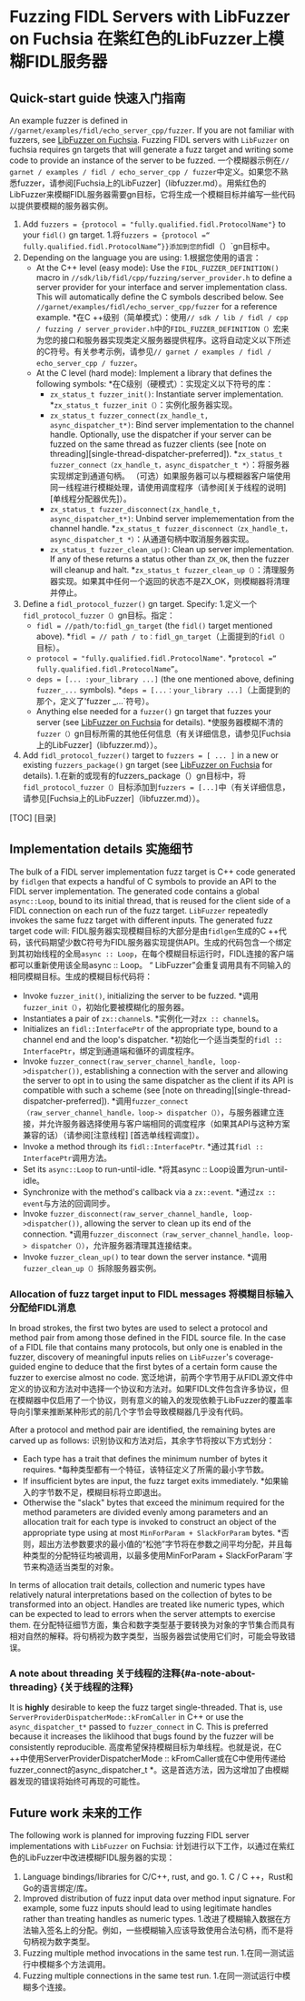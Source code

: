  
# Fuzzing FIDL Servers with LibFuzzer on Fuchsia  在紫红色的LibFuzzer上模糊FIDL服务器 

 
## Quick-start guide  快速入门指南 

An example fuzzer is defined in `//garnet/examples/fidl/echo_server_cpp/fuzzer`. If you are not familiar with fuzzers, see [LibFuzzer on Fuchsia](libfuzzer.md). Fuzzing FIDL servers with `LibFuzzer` on fuchsia requires gn targets that will generate a fuzz target and writing some code to provide an instance of the server to be fuzzed.  一个模糊器示例在`// garnet / examples / fidl / echo_server_cpp / fuzzer`中定义。如果您不熟悉fuzzer，请参阅[Fuchsia上的LibFuzzer]（libfuzzer.md）。用紫红色的LibFuzzer来模糊FIDL服务器需要gn目标，它将生成一个模糊目标并编写一些代码以提供要模糊的服务器实例。

 
1. Add `fuzzers = {protocol = "fully.qualified.fidl.ProtocolName"}` to your `fidl()` gn target.  1.将`fuzzers = {protocol =“ fully.qualified.fidl.ProtocolName”}}添加到您的`fidl（）`gn目标中。
1. Depending on the language you are using:  1.根据您使用的语言：
    * At the C++ level (easy mode): Use the `FIDL_FUZZER_DEFINITION()` macro in `//sdk/lib/fidl/cpp/fuzzing/server_provider.h` to define a server provider for your interface and server implementation class. This will automatically define the C symbols described below. See `//garnet/examples/fidl/echo_server_cpp/fuzzer` for a reference example. *在C ++级别（简单模式）：使用`// sdk / lib / fidl / cpp / fuzzing / server_provider.h`中的`FIDL_FUZZER_DEFINITION（）`宏来为您的接口和服务器实现类定义服务器提供程序。这将自动定义以下所述的C符号。有关参考示例，请参见`// garnet / examples / fidl / echo_server_cpp / fuzzer`。
    * At the C level (hard mode): Implement a library that defines the following symbols: *在C级别（硬模式）：实现定义以下符号的库：
      * `zx_status_t fuzzer_init()`: Instantiate server implementation.  *`zx_status_t fuzzer_init（）`：实例化服务器实现。
      * `zx_status_t fuzzer_connect(zx_handle_t, async_dispatcher_t*)`: Bind server implementation to the channel handle. Optionally, use the dispatcher if your server can be fuzzed on the same thread as fuzzer clients (see [note on threading][single-thread-dispatcher-preferred]).  *`zx_status_t fuzzer_connect（zx_handle_t，async_dispatcher_t *）`：将服务器实现绑定到通道句柄。 （可选）如果服务器可以与模糊器客户端使用同一线程进行模糊处理，请使用调度程序（请参阅[关于线程的说明] [单线程分配器优先]）。
      * `zx_status_t fuzzer_disconnect(zx_handle_t, async_dispatcher_t*)`: Unbind server implemementation from the channel handle.  *`zx_status_t fuzzer_disconnect（zx_handle_t，async_dispatcher_t *）`：从通道句柄中取消服务器实现。
      * `zx_status_t fuzzer_clean_up()`: Clean up server implementation. If any of these returns a status other than `ZX_OK`, then the fuzzer will cleanup and halt. *`zx_status_t fuzzer_clean_up（）`：清理服务器实现。如果其中任何一个返回的状态不是ZX_OK，则模糊器将清理并停止。
1. Define a `fidl_protocol_fuzzer()` gn target. Specify:  1.定义一个`fidl_protocol_fuzzer（）`gn目标。指定：
    * `fidl = //path/to:fidl_gn_target` (the `fidl()` target mentioned above).  *`fidl = // path / to：fidl_gn_target`（上面提到的`fidl（）`目标）。
    * `protocol = "fully.qualified.fidl.ProtocolName"`.  *`protocol =“ fully.qualified.fidl.ProtocolName”`。
    * `deps = [... :your_library ...]` (the one mentioned above, defining `fuzzer_...` symbols).  *`deps = [...：your_library ...]`（上面提到的那个，定义了'fuzzer _...`符号）。
    * Anything else needed for a `fuzzer()` gn target that fuzzes your server (see [LibFuzzer on Fuchsia](libfuzzer.md) for details).  *使服务器模糊不清的`fuzzer（）`gn目标所需的其他任何信息（有关详细信息，请参见[Fuchsia上的LibFuzzer]（libfuzzer.md））。
1. Add `fidl_protocol_fuzzer()` target to `fuzzers = [ ... ]` in a new or existing `fuzzers_package()` gn target (see [LibFuzzer on Fuchsia](libfuzzer.md) for details).  1.在新的或现有的fuzzers_package（）gn目标中，将`fidl_protocol_fuzzer（）`目标添加到`fuzzers = [...]`中（有关详细信息，请参见[Fuchsia上的LibFuzzer]（libfuzzer.md））。

[TOC]  [目录]

 
## Implementation details  实施细节 

The bulk of a FIDL server implementation fuzz target is C++ code generated by `fidlgen` that expects a handful of C symbols to provide an API to the FIDL server implementation. The generated code contains a global `async::Loop`, bound to its initial thread, that is reused for the client side of a FIDL connection on each run of the fuzz target. `LibFuzzer` repeatedly invokes the same fuzz target with different inputs. The generated fuzz target code will:  FIDL服务器实现模糊目标的大部分是由`fidlgen`生成的C ++代码，该代码期望少数C符号为FIDL服务器实现提供API。生成的代码包含一个绑定到其初始线程的全局`async :: Loop`，在每个模糊目标运行时，FIDL连接的客户端都可以重新使用该全局async :: Loop。 “ LibFuzzer”会重复调用具有不同输入的相同模糊目标。生成的模糊目标代码将：

 
* Invoke `fuzzer_init()`, initializing the server to be fuzzed.  *调用`fuzzer_init（）`，初始化要被模糊化的服务器。
* Instantiates a pair of `zx::channel`s.  *实例化一对`zx :: channel`s。
* Initializes an `fidl::InterfacePtr` of the appropriate type, bound to a channel end and the loop's dispatcher.  *初始化一个适当类型的`fidl :: InterfacePtr`，绑定到通道端和循环的调度程序。
* Invoke `fuzzer_connect(raw_server_channel_handle, loop->dispatcher())`, establishing a connection with the server and allowing the server to opt in to using the same dispatcher as the client if its API is compatible with such a scheme (see [note on threading][single-thread-dispatcher-preferred]).  *调用`fuzzer_connect（raw_server_channel_handle，loop-> dispatcher（））`，与服务器建立连接，并允许服务器选择使用与客户端相同的调度程序（如果其API与这种方案兼容的话）（请参阅[注意线程] [首选单线程调度]）。
* Invoke a method through its `fidl::InterfacePtr`.  *通过其`fidl :: InterfacePtr`调用方法。
* Set its `async::Loop` to run-until-idle.  *将其async :: Loop设置为run-until-idle。
* Synchronize with the method's callback via a `zx::event`.  *通过`zx :: event`与方法的回调同步。
* Invoke `fuzzer_disconnect(raw_server_channel_handle, loop->dispatcher())`, allowing the server to clean up its end of the connection.  *调用`fuzzer_disconnect（raw_server_channel_handle，loop-> dispatcher（））`，允许服务器清理其连接结束。
* Invoke `fuzzer_clean_up()` to tear down the server instance.  *调用`fuzzer_clean_up（）`拆除服务器实例。

 
### Allocation of fuzz target input to FIDL messages  将模糊目标输入分配给FIDL消息 

In broad strokes, the first two bytes are used to select a protocol and method pair from among those defined in the FIDL source file. In the case of a FIDL file that contains many protocols, but only one is enabled in the fuzzer, discovery of meaningful inputs relies on `LibFuzzer`'s coverage-guided engine to deduce that the first bytes of a certain form cause the fuzzer to exercise almost no code.  宽泛地讲，前两个字节用于从FIDL源文件中定义的协议和方法对中选择一个协议和方法对。如果FIDL文件包含许多协议，但在模糊器中仅启用了一个协议，则有意义的输入的发现依赖于LibFuzzer的覆盖率导向引擎来推断某种形式的前几个字节会导致模糊器几乎没有代码。

After a protocol and method pair are identified, the remaining bytes are carved up as follows:  识别协议和方法对后，其余字节将按以下方式划分：

 
* Each type has a trait that defines the minimum number of bytes it requires.  *每种类型都有一个特征，该特征定义了所需的最小字节数。
* If insufficient bytes are input, the fuzz target exits immediately.  *如果输入的字节数不足，模糊目标将立即退出。
* Otherwise the "slack" bytes that exceed the minimum required for the method parameters are divided evenly among parameters and an allocation trait for each type is invoked to construct an object of the appropriate type using at most `MinForParam + SlackForParam` bytes.  *否则，超出方法参数要求的最小值的“松弛”字节将在参数之间平均分配，并且每种类型的分配特征均被调用，以最多使用MinForParam + SlackForParam`字节来构造适当类型的对象。

In terms of allocation trait details, collection and numeric types have relatively natural interpretations based on the collection of bytes to be transformed into an object. Handles are treated like numeric types, which can be expected to lead to errors when the server attempts to exercise them.  在分配特征细节方面，集合和数字类型基于要转换为对象的字节集合而具有相对自然的解释。将句柄视为数字类型，当服务器尝试使用它们时，可能会导致错误。

 
### A note about threading  关于线程的注释{#a-note-about-threading}  {关于线程的注释}

It is **highly** desirable to keep the fuzz target single-threaded. That is, use `ServerProviderDispatcherMode::kFromCaller` in C++ or use the `async_dispatcher_t*` passed to `fuzzer_connect` in C. This is preferred because it increases the liklihood that bugs found by the fuzzer will be consistently reproducible.  高度希望保持模糊目标为单线程。也就是说，在C ++中使用ServerProviderDispatcherMode :: kFromCaller或在C中使用传递给fuzzer_connect的async_dispatcher_t *。这是首选方法，因为这增加了由模糊器发现的错误将始终可再现的可能性。

 
## Future work  未来的工作 

The following work is planned for improving fuzzing FIDL server implementations with `LibFuzzer` on Fuchsia:  计划进行以下工作，以通过在紫红色的LibFuzzer中改进模糊FIDL服务器的实现：

 
1. Language bindings/libraries for C/C++, rust, and go.  1. C / C ++，Rust和Go的语言绑定/库。
1. Improved distribution of fuzz input data over method input signature. For example, some fuzz inputs should lead to using legitimate handles rather than treating handles as numeric types.  1.改进了模糊输入数据在方法输入签名上的分配。例如，一些模糊输入应该导致使用合法句柄，而不是将句柄视为数字类型。
1. Fuzzing multiple method invocations in the same test run.  1.在同一测试运行中模糊多个方法调用。
1. Fuzzing multiple connections in the same test run.  1.在同一测试运行中模糊多个连接。

